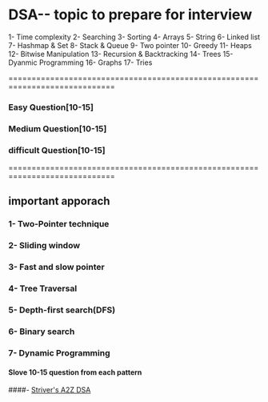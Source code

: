 # DSA-- topic to prepare for interview
1- Time complexity
2- Searching
3- Sorting
4- Arrays
5- String
6- Linked list
7- Hashmap & Set
8- Stack & Queue
9- Two pointer
10- Greedy
11- Heaps
12- Bitwise Manipulation
13- Recursion & Backtracking
14- Trees
15- Dyanmic Programming
16- Graphs
17- Tries


=============================================================================
### Easy Question[10-15]
### Medium Question[10-15]
### difficult Question[10-15]
=============================================================================


## important apporach

### 1- Two-Pointer technique
### 2- Sliding window
### 3- Fast and slow pointer
### 4- Tree Traversal 
### 5- Depth-first search(DFS)
### 6- Binary search
### 7- Dynamic Programming

#### Slove 10-15 question from each pattern
####- [Striver's A2Z DSA](https://takeuforward.org/strivers-a2z-dsa-course/strivers-a2z-dsa-course-sheet-2/)

